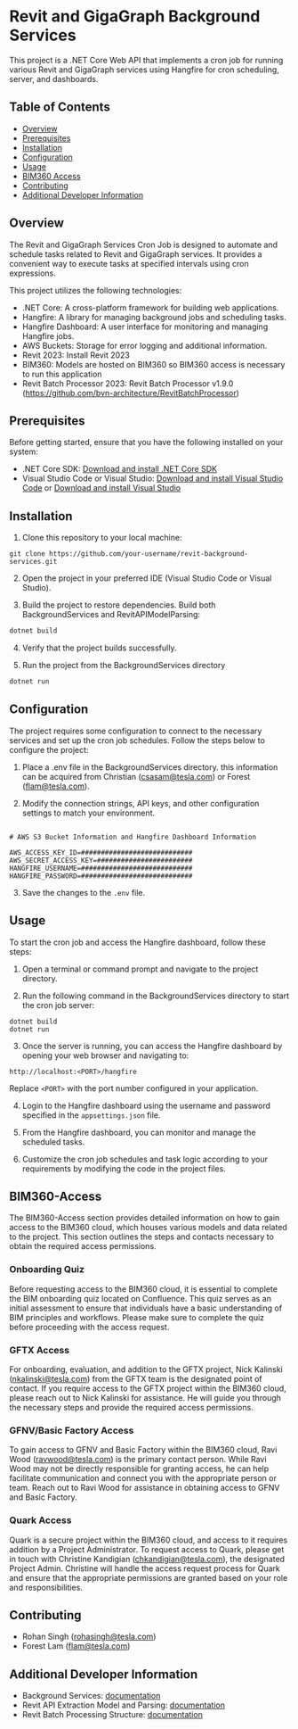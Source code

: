# Revit and GigaGraph Background Services

This project is a .NET Core Web API that implements a cron job for running various Revit and GigaGraph services using Hangfire for cron scheduling, server, and dashboards.

## Table of Contents

- [Overview](#overview)
- [Prerequisites](#prerequisites)
- [Installation](#installation)
- [Configuration](#configuration)
- [Usage](#usage)
- [BIM360 Access](#BIM360-Access)
- [Contributing](#contributing)
- [Additional Developer Information](#additionaldeveloperinformation)

## Overview

The Revit and GigaGraph Services Cron Job is designed to automate and schedule tasks related to Revit and GigaGraph services. It provides a convenient way to execute tasks at specified intervals using cron expressions.

This project utilizes the following technologies:

- .NET Core: A cross-platform framework for building web applications.
- Hangfire: A library for managing background jobs and scheduling tasks.
- Hangfire Dashboard: A user interface for monitoring and managing Hangfire jobs.
- AWS Buckets: Storage for error logging and additional information.
- Revit 2023: Install Revit 2023
- BIM360: Models are hosted on BIM360 so BIM360 access is necessary to run this application
- Revit Batch Processor 2023: Revit Batch Processor v1.9.0 (https://github.com/bvn-architecture/RevitBatchProcessor)

## Prerequisites

Before getting started, ensure that you have the following installed on your system:

- .NET Core SDK: [Download and install .NET Core SDK](https://dotnet.microsoft.com/download)
- Visual Studio Code or Visual Studio: [Download and install Visual Studio Code](https://code.visualstudio.com) or [Download and install Visual Studio](https://visualstudio.microsoft.com/downloads/)

## Installation

1. Clone this repository to your local machine:

```
git clone https://github.com/your-username/revit-background-services.git
```

2. Open the project in your preferred IDE (Visual Studio Code or Visual Studio).

3. Build the project to restore dependencies. Build both BackgroundServices and RevitAPIModelParsing:

```bash
dotnet build
```

4. Verify that the project builds successfully.

5. Run the project from the BackgroundServices directory

```bash
dotnet run
```

## Configuration

The project requires some configuration to connect to the necessary services and set up the cron job schedules. Follow the steps below to configure the project:

1. Place a .env file in the BackgroundServices directory. this information can be acquired from Christian (csasam@tesla.com) or Forest (flam@tesla.com).

2. Modify the connection strings, API keys, and other configuration settings to match your environment.

```

# AWS S3 Bucket Information and Hangfire Dashboard Information

AWS_ACCESS_KEY_ID=############################
AWS_SECRET_ACCESS_KEY=########################
HANGFIRE_USERNAME=############################
HANGFIRE_PASSWORD=############################

```

3. Save the changes to the `.env` file.

## Usage

To start the cron job and access the Hangfire dashboard, follow these steps:

1. Open a terminal or command prompt and navigate to the project directory.

2. Run the following command in the BackgroundServices directory to start the cron job server:

```
dotnet build
dotnet run
```

3. Once the server is running, you can access the Hangfire dashboard by opening your web browser and navigating to:

```
http://localhost:<PORT>/hangfire
```

Replace `<PORT>` with the port number configured in your application.

4. Login to the Hangfire dashboard using the username and password specified in the `appsettings.json` file.

5. From the Hangfire dashboard, you can monitor and manage the scheduled tasks.

6. Customize the cron job schedules and task logic according to your requirements by modifying the code in the project files.

## BIM360-Access

The BIM360-Access section provides detailed information on how to gain access to the BIM360 cloud, which houses various models and data related to the project. This section outlines the steps and contacts necessary to obtain the required access permissions.

### Onboarding Quiz

Before requesting access to the BIM360 cloud, it is essential to complete the BIM onboarding quiz located on Confluence. This quiz serves as an initial assessment to ensure that individuals have a basic understanding of BIM principles and workflows. Please make sure to complete the quiz before proceeding with the access request.

### GFTX Access

For onboarding, evaluation, and addition to the GFTX project, Nick Kalinski (nkalinski@tesla.com) from the GFTX team is the designated point of contact. If you require access to the GFTX project within the BIM360 cloud, please reach out to Nick Kalinski for assistance. He will guide you through the necessary steps and provide the required access permissions.

### GFNV/Basic Factory Access

To gain access to GFNV and Basic Factory within the BIM360 cloud, Ravi Wood (ravwood@tesla.com) is the primary contact person. While Ravi Wood may not be directly responsible for granting access, he can help facilitate communication and connect you with the appropriate person or team. Reach out to Ravi Wood for assistance in obtaining access to GFNV and Basic Factory.

### Quark Access

Quark is a secure project within the BIM360 cloud, and access to it requires addition by a Project Administrator. To request access to Quark, please get in touch with Christine Kandigian (chkandigian@tesla.com), the designated Project Admin. Christine will handle the access request process for Quark and ensure that the appropriate permissions are granted based on your role and responsibilities.

## Contributing

- Rohan Singh (rohasingh@tesla.com)
- Forest Lam (flam@tesla.com)

<a id="additionaldeveloperinformation"></a>
## Additional Developer Information

- Background Services: [documentation](BackgroundServices/README.md)
- Revit API Extraction Model and Parsing: [documentation](RevitAPIModelParsing/README.md)
- Revit Batch Processing Structure: [documentation](RevitBatchProcessing/README.md)
